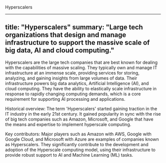 Hyperscalers

---
title: "Hyperscalers"
summary: "Large tech organizations that design and manage infrastructure to support the massive scale of big data, AI and cloud computing."
---

Hyperscalers are the large tech companies that are best known for dealing with the capabilities of massive scaling. They typically own and manage IT infrastructure at an immense scale, providing services for storing, analyzing, and gaining insights from large volumes of data. Their infrastructure powers big data analytics, Artificial Intelligence (AI), and cloud computing. They have the ability to elastically scale infrastructure in response to rapidly changing computing demands, which is a core requirement for supporting AI processing and applications.

Historical overview: The term 'Hyperscalers' started gaining traction in the IT industry in the early 21st century. It gained popularity in sync with the rise of big tech companies such as Amazon, Microsoft, and Google that have the means and expertise to implement hyperscale computing.

Key contributors: Major players such as Amazon with AWS, Google with Google Cloud, and Microsoft with Azure are examples of companies known as Hyperscalers. They significantly contribute to the development and adoption of the Hyperscale computing model, using their infrastructure to provide robust support to AI and Machine Learning (ML) tasks.